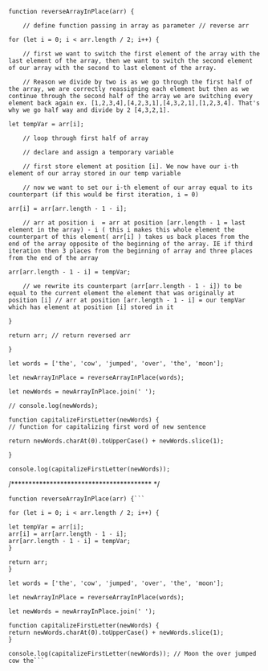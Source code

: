     function reverseArrayInPlace(arr) {

        // define function passing in array as parameter // reverse arr

    for (let i = 0; i < arr.length / 2; i++) {

        // first we want to switch the first element of the array with the last element of the array, then we want to switch the second element of our array with the second to last element of the array.

        // Reason we divide by two is as we go through the first half of the array, we are correctly reassigning each element but then as we continue through the second half of the array we are switching every element back again ex. [1,2,3,4],[4,2,3,1],[4,3,2,1],[1,2,3,4]. That's why we go half way and divide by 2 [4,3,2,1].

    let tempVar = arr[i];

        // loop through first half of array

        // declare and assign a temporary variable

        // first store element at position [i]. We now have our i-th element of our array stored in our temp variable

        // now we want to set our i-th element of our array equal to its counterpart (if this would be first iteration, i = 0)

    arr[i] = arr[arr.length - 1 - i];

        // arr at position i  = arr at position [arr.length - 1 = last element in the array) - i ( this i makes this whole element the counterpart of this element( arr[i] ) takes us back places from the end of the array opposite of the beginning of the array. IE if third iteration then 3 places from the beginning of array and three places from the end of the array

    arr[arr.length - 1 - i] = tempVar;

        // we rewrite its counterpart (arr[arr.length - 1 - i]) to be equal to the current element the element that was originally at position [i] // arr at position [arr.length - 1 - i] = our tempVar which has element at position [i] stored in it

    }

    return arr; // return reversed arr

    }

    let words = ['the', 'cow', 'jumped', 'over', 'the', 'moon'];

    let newArrayInPlace = reverseArrayInPlace(words);

    let newWords = newArrayInPlace.join(' ');

    // console.log(newWords);

    function capitalizeFirstLetter(newWords) {
    // function for capitalizing first word of new sentence

    return newWords.charAt(0).toUpperCase() + newWords.slice(1);

    }

    console.log(capitalizeFirstLetter(newWords));

  /**************************************** */

    function reverseArrayInPlace(arr) {```

    for (let i = 0; i < arr.length / 2; i++) {

    let tempVar = arr[i];
    arr[i] = arr[arr.length - 1 - i];
    arr[arr.length - 1 - i] = tempVar;
    }

    return arr;
    }

    let words = ['the', 'cow', 'jumped', 'over', 'the', 'moon'];

    let newArrayInPlace = reverseArrayInPlace(words);

    let newWords = newArrayInPlace.join(' ');

    function capitalizeFirstLetter(newWords) {
    return newWords.charAt(0).toUpperCase() + newWords.slice(1);
    }

    console.log(capitalizeFirstLetter(newWords)); // Moon the over jumped cow the```

